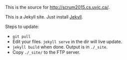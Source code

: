 This is the source for http://scrum2015.cs.uvic.ca/.

This is a Jekyll site. Just install [Jekyll](http://jekyllrb.com/).

Steps to update:
  * `git pull`
  * Edit your files. `jekyll serve` in the dir will live update.
  * `jekyll build` when done. Output is in `./_site`.
  * Copy `./_site/` to the FTP server.
